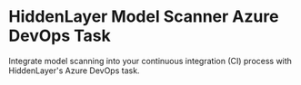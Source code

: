 # HiddenLayer Model Scanner Azure DevOps Task

Integrate model scanning into your continuous integration (CI) process with HiddenLayer's Azure DevOps task.
